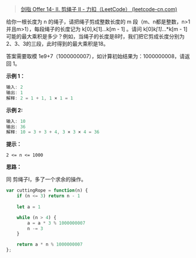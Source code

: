 > [剑指 Offer 14- II. 剪绳子 II - 力扣（LeetCode） (leetcode-cn.com)](https://leetcode-cn.com/problems/jian-sheng-zi-ii-lcof/)

给你一根长度为 n 的绳子，请把绳子剪成整数长度的 m 段（m、n都是整数，n>1并且m>1），每段绳子的长度记为 k[0],k[1]...k[m - 1] 。请问 k[0]*k[1]*...*k[m - 1] 可能的最大乘积是多少？例如，当绳子的长度是8时，我们把它剪成长度分别为2、3、3的三段，此时得到的最大乘积是18。

答案需要取模 1e9+7（1000000007），如计算初始结果为：1000000008，请返回 1。

 

**示例 1：**

```js
输入: 2
输出: 1
解释: 2 = 1 + 1, 1 × 1 = 1
```



**示例 2:**

```js
输入: 10
输出: 36
解释: 10 = 3 + 3 + 4, 3 × 3 × 4 = 36
```



**提示：**

`2 <= n <= 1000`



**思路：**

同 剪绳子I，多了一个求余的操作。

```js
var cuttingRope = function(n) {
    if (n <= 3) return n - 1
    
    let a = 1

    while (n > 4) {
        a = a * 3 % 1000000007
        n -= 3
    }

    return a * n % 1000000007
};
```



